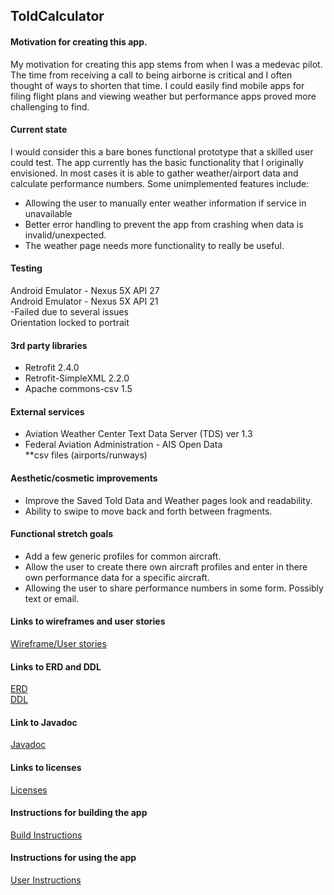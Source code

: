 ## ToldCalculator

#### Motivation for creating this app.
My motivation for creating this app stems from when I was a medevac pilot.  The time from receiving a call to being airborne is critical and I often thought of ways to shorten that time. I could easily find mobile apps for filing flight plans and viewing weather but performance apps proved more challenging to find.  
#### Current state
I would consider this a bare bones functional prototype that a skilled user could test. The app currently has the basic functionality that I originally envisioned. In most cases it is able to gather weather/airport data and calculate performance numbers. Some unimplemented features include:  

* Allowing the user to manually enter weather information if service in unavailable  
* Better error handling to prevent the app from crashing when data is invalid/unexpected.  
* The weather page needs  more functionality to really be useful.  
#### Testing
Android Emulator - Nexus 5X API 27  
Android Emulator - Nexus 5X API 21  
-Failed due to several issues  
Orientation locked to portrait

#### 3rd party libraries
* Retrofit 2.4.0  
* Retrofit-SimpleXML 2.2.0  
* Apache commons-csv 1.5  

#### External services
* Aviation Weather Center Text Data Server (TDS) ver 1.3  
* Federal Aviation Administration - AIS Open Data  
**csv files (airports/runways)

#### Aesthetic/cosmetic improvements
* Improve the Saved Told Data and Weather pages look and readability.  
* Ability to swipe to move back and forth between fragments.  
#### Functional stretch goals
* Add a few generic profiles for common aircraft.  
* Allow the user to create there own aircraft profiles and enter in there own performance data for a specific aircraft.  
* Allowing the user to share performance numbers in some form. Possibly text or email.  
#### Links to wireframes and user stories
[Wireframe/User stories](docs/Wireframe.pdf)
#### Links to ERD and DDL
[ERD](docs/ERD.pdf)  
[DDL](docs/DDL.sql)
#### Link to Javadoc
[Javadoc](docs/api/index.html)
#### Links to licenses
[Licenses](docs/markdown/LICENSES.md)
#### Instructions for building the app
[Build Instructions](docs/markdown/BUILD.md)
#### Instructions for using the app
[User Instructions](docs/markdown/INSTRUCTIONS.md)